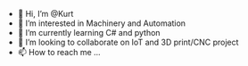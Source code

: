 - 👋 Hi, I’m @Kurt  
- 👀 I’m interested in Machinery and Automation 
- 🌱 I’m currently learning C# and python
- 💞️ I’m looking to collaborate on IoT and 3D print/CNC project
- 📫 How to reach me ...

<!---
Kurt-Gmn/Kurt-Gmn is a ✨ special ✨ repository because its `README.md` (this file) appears on your GitHub profile.
You can click the Preview link to take a look at your changes.
--->
